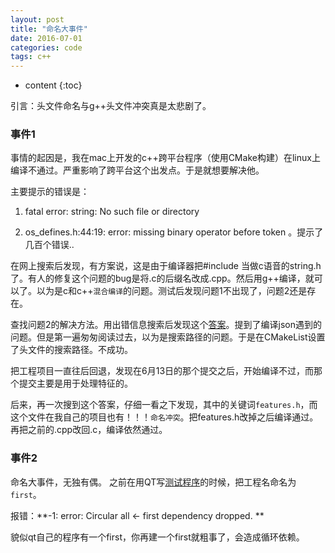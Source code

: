 ```yaml
---
layout: post
title: "命名大事件"
date: 2016-07-01
categories: code
tags: c++
---
```


* content
{:toc}

引言：头文件命名与g++头文件冲突真是太悲剧了。





### 事件1
事情的起因是，我在mac上开发的c++跨平台程序（使用CMake构建）在linux上编译不通过。严重影响了跨平台这个出发点。于是就想要解决他。

主要提示的错误是：

1. fatal error: string: No such file or directory  

2. os_defines.h:44:19: error: missing binary operator before token 。提示了几百个错误..

在网上搜索后发现，有方案说，这是由于编译器把#include<string> 当做c语音的string.h了。有人的修复这个问题的bug是将.c的后缀名改成.cpp。然后用g++编译，就可以了。以为是c和c++`混合编译`的问题。测试后发现问题1不出现了，问题2还是存在。

查找问题2的解决方法。用出错信息搜索后发现这个[答案](http://stackoverflow.com/questions/21138340/mismatched-c-header-versions)。提到了编译json遇到的问题。但是第一遍匆匆阅读过去，以为是搜索路径的问题。于是在CMakeList设置了头文件的搜索路径。不成功。

把工程项目一直往后回退，发现在6月13日的那个提交之后，开始编译不过，而那个提交主要是用于处理特征的。

后来，再一次搜到这个答案，仔细一看之下发现，其中的关键词`features.h`，而这个文件在我自己的项目也有！！！`命名冲突`。把features.h改掉之后编译通过。再把之前的.cpp改回.c，编译依然通过。

### 事件2
命名大事件，无独有偶。 之前在用QT写[测试程序](http://blog.csdn.net/vsooda/article/details/9329969)的时候，把工程名命名为`first`。

报错：**-1: error: Circular all <- first dependency dropped. **

貌似qt自己的程序有一个first，你再建一个first就粗事了，会造成循环依赖。
